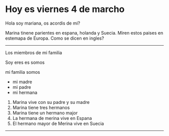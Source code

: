 # Hoy es viernes 4 de marcho

Hola soy mariana, os acordis de mi?

Marina tinene parientes en espana, holanda y Suecia. Miren estos paises en estemapa de Europa. Como se dicen en ingles?

---


Los miembros de mi familia 

Soy eres es somos

mi familia somos 
* mi madre
* mi padre
* mi hermana

1. Marina vive con su padre y su madre
2. Marina tiene tres hermanos
3. Marina tiene un hermano major
4. La hermana de merina vive en Espana
5. El hermano mayor de Merina vive en Suecia 

---
